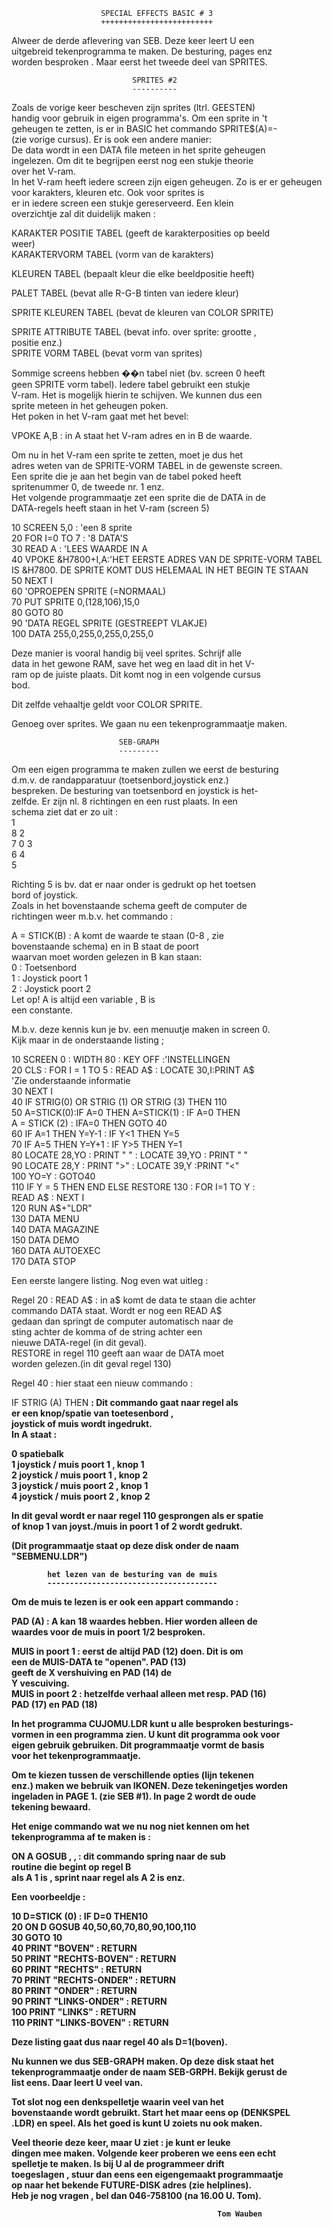                         SPECIAL EFFECTS BASIC # 3               
                        +++++++++++++++++++++++++               
                                                                
 Alweer de derde aflevering van SEB. Deze keer leert U een      
 uitgebreid tekenprogramma te maken. De besturing, pages enz    
 worden besproken . Maar eerst het tweede deel van SPRITES.     
                                                                
                                                                
                               SPRITES #2                       
                               ----------                       
                                                                
 Zoals de vorige keer bescheven zijn sprites (ltrl. GEESTEN)    
 handig voor gebruik in eigen programma's. Om een sprite in 't  
 geheugen te zetten, is er in BASIC het commando SPRITE$(A)=-   
 (zie vorige cursus). Er is ook een andere manier:              
 De data wordt in een DATA file meteen in het sprite geheugen   
 ingelezen. Om dit te begrijpen eerst nog een stukje theorie    
 over het V-ram.                                                
 In het V-ram heeft iedere screen zijn eigen geheugen. Zo is er 
 er geheugen voor karakters, kleuren etc. Ook voor sprites is   
 er in iedere screen een stukje gereserveerd. Een klein         
 overzichtje zal dit duidelijk maken :                          
                                                                
 KARAKTER POSITIE TABEL (geeft de karakterposities op beeld     
 weer)                                                          
 KARAKTERVORM TABEL (vorm van de karakters)                     
                                                                
 KLEUREN TABEL (bepaalt kleur die elke beeldpositie heeft)      
                                                                
 PALET TABEL (bevat alle R-G-B tinten van iedere kleur)         
                                                                
 SPRITE KLEUREN TABEL (bevat de kleuren van COLOR SPRITE)       
                                                                
 SPRITE ATTRIBUTE TABEL (bevat info. over sprite: grootte ,     
 positie enz.)                                                  
 SPRITE VORM TABEL (bevat vorm van sprites)                     
                                                                
 Sommige screens hebben ��n tabel niet (bv. screen 0 heeft      
 geen SPRITE vorm tabel). Iedere tabel gebruikt een stukje      
 V-ram. Het is mogelijk hierin te schijven. We kunnen dus een   
 sprite meteen in het geheugen poken.                           
 Het poken in het V-ram gaat met het bevel:                     
                                                                
 VPOKE A,B : in A staat het V-ram adres en in B de waarde.      
                                                                
 Om nu in het V-ram een sprite te zetten, moet je dus het       
 adres weten van de SPRITE-VORM TABEL in de gewenste screen.    
 Een sprite die je aan het begin van de tabel poked heeft       
 spritenummer 0, de tweede nr. 1 enz.                           
 Het volgende programmaatje zet een sprite die de DATA in de    
 DATA-regels heeft staan in het V-ram (screen 5)                
                                                                
 10 SCREEN 5,0 : 'een 8 sprite                                  
 20 FOR I=0 TO 7 : '8 DATA'S                                    
 30 READ A : 'LEES WAARDE IN A                                  
 40 VPOKE &H7800+I,A:'HET EERSTE ADRES VAN DE SPRITE-VORM TABEL 
 IS &H7800. DE SPRITE KOMT DUS HELEMAAL IN HET BEGIN TE STAAN   
 50 NEXT I                                                      
 60 'OPROEPEN SPRITE (=NORMAAL)                                 
 70 PUT SPRITE 0,(128,106),15,0                                 
 80 GOTO 80                                                     
 90 'DATA REGEL SPRITE (GESTREEPT VLAKJE)                       
 100 DATA 255,0,255,0,255,0,255,0                               
                                                                
 Deze manier is vooral handig bij veel sprites. Schrijf alle    
 data in het gewone RAM, save het weg en laad dit in het V-     
 ram op de juiste plaats. Dit komt nog in een volgende cursus   
 bod.                                                           
                                                                
 Dit zelfde vehaaltje geldt voor COLOR SPRITE.                  
                                                                
 Genoeg over sprites. We gaan nu een tekenprogrammaatje maken.  
                                                                
                            SEB-GRAPH                           
                            ---------                           
                                                                
 Om een eigen programma te maken zullen we eerst de besturing   
 d.m.v. de randapparatuur (toetsenbord,joystick enz.)           
 bespreken. De besturing van toetsenbord en joystick is het-    
 zelfde. Er zijn nl. 8 richtingen en een rust plaats. In een    
 schema ziet dat er zo uit :                                    
                               1                                
                           8       2                            
                         7     0     3                          
                           6       4                            
                               5                                
                                                                
 Richting 5 is bv. dat er naar onder is gedrukt op het toetsen  
 bord of joystick.                                              
 Zoals in het bovenstaande schema geeft de computer de          
 richtingen weer m.b.v. het commando :                          
                                                                
 A = STICK(B) : A komt de waarde te staan (0-8 , zie            
                bovenstaande schema) en in B staat de poort     
                waarvan moet worden gelezen in B kan staan:     
                0 : Toetsenbord                                 
                1 : Joystick poort 1                            
                2 : Joystick poort 2                            
                Let op! A is altijd een variable , B is         
                een constante.                                  
                                                                
 M.b.v. deze kennis kun je bv. een menuutje maken in screen 0.  
 Kijk maar in de onderstaande listing ;                         
                                                                
 10 SCREEN 0 : WIDTH 80 : KEY OFF :'INSTELLINGEN                
 20 CLS : FOR I = 1 TO 5 : READ A$ : LOCATE 30,I:PRINT A$       
 'Zie onderstaande informatie                                   
 30 NEXT I                                                      
 40 IF STRIG(0) OR STRIG (1) OR STRIG (3) THEN 110              
 50 A=STICK(0):IF A=0 THEN A=STICK(1) : IF A=0 THEN             
 A = STICK (2) : IFA=0 THEN GOTO 40                             
 60 IF A=1 THEN Y=Y-1 : IF Y<1 THEN Y=5                         
 70 IF A=5 THEN Y=Y+1 : IF Y>5 THEN Y=1                         
 80 LOCATE 28,YO : PRINT " " : LOCATE 39,YO : PRINT " "         
 90 LOCATE 28,Y : PRINT ">" : LOCATE 39,Y :PRINT "<"            
 100 YO=Y : GOTO40                                              
 110 IF Y = 5 THEN END ELSE RESTORE 130 : FOR I=1 TO Y :        
 READ A$ : NEXT I                                               
 120 RUN A$+"LDR"                                               
 130 DATA MENU                                                  
 140 DATA MAGAZINE                                              
 150 DATA DEMO                                                  
 160 DATA AUTOEXEC                                              
 170 DATA STOP                                                  
                                                                
 Een eerste langere listing. Nog even wat uitleg :              
                                                                
 Regel 20 : READ A$ : in a$ komt de data te staan die achter    
            commando DATA staat. Wordt er nog een READ A$       
            gedaan dan springt de computer automatisch naar de  
            sting achter de komma of de string achter een       
            nieuwe DATA-regel (in dit geval).                   
            RESTORE in regel 110 geeft aan waar de DATA moet    
            worden gelezen.(in dit geval regel 130)             
                                                                
 Regel 40 : hier staat een nieuw commando :                     
                                                                
 IF STRIG (A) THEN <B> : Dit commando gaat naar regel <B> als   
                         er een knop/spatie van toetesenbord ,  
                         joystick of muis wordt ingedrukt.      
 In A staat :                                                   
                                                                
 0 spatiebalk                                                   
 1 joystick / muis  poort 1 , knop 1                            
 2 joystick / muis  poort 1 , knop 2                            
 3 joystick / muis  poort 2 , knop 1                            
 4 joystick / muis  poort 2 , knop 2                            
                                                                
 In dit geval wordt er naar regel 110 gesprongen als er spatie  
 of knop 1 van joyst./muis in poort 1 of 2 wordt gedrukt.       
                                                                
 (Dit programmaatje staat op deze disk onder de naam            
  "SEBMENU.LDR")                                                
                                                                
            het lezen van de besturing van de muis              
            --------------------------------------              
 Om de muis te lezen is er ook een appart commando :            
                                                                
 PAD (A) : A kan 18 waardes hebben. Hier worden alleen de       
 waardes voor de muis in poort 1/2 besproken.                   
                                                                
 MUIS in poort 1 : eerst de altijd PAD (12) doen. Dit is om     
                   een de MUIS-DATA te "openen". PAD (13)       
                   geeft de X vershuiving en PAD (14) de        
                   Y vescuiving.                                
 MUIS in poort 2 : hetzelfde verhaal alleen met resp. PAD (16)  
                   PAD (17) en PAD (18)                         
                                                                
 In het programma CUJOMU.LDR kunt u alle besproken besturings-  
 vormen in een programma zien. U kunt dit programma ook voor    
 eigen gebruik gebruiken. Dit programmaatje vormt de basis      
 voor het tekenprogrammaatje.                                   
                                                                
 Om te kiezen tussen de verschillende opties (lijn tekenen      
 enz.) maken we bebruik van IKONEN. Deze tekeningetjes worden   
 ingeladen in PAGE 1. (zie SEB #1). In page 2 wordt de oude     
 tekening bewaard.                                              
                                                                
 Het enige commando wat we nu nog niet kennen om het            
 tekenprogramma af te maken is :                                
                                                                
 ON A GOSUB <B> , <C> ,<ENZ> : dit commando spring naar de sub  
                               routine die begint op regel B    
 als A 1 is , sprint naar regel <C> als A 2 is enz.             
                                                                
 Een voorbeeldje :                                              
                                                                
 10 D=STICK (0) : IF D=0 THEN10                                 
 20 ON D GOSUB 40,50,60,70,80,90,100,110                        
 30 GOTO 10                                                     
 40 PRINT "BOVEN" : RETURN                                      
 50 PRINT "RECHTS-BOVEN" : RETURN                               
 60 PRINT "RECHTS" : RETURN                                     
 70 PRINT "RECHTS-ONDER" : RETURN                               
 80 PRINT "ONDER" : RETURN                                      
 90 PRINT "LINKS-ONDER" : RETURN                                
 100 PRINT "LINKS" : RETURN                                     
 110 PRINT "LINKS-BOVEN" : RETURN                               
                                                                
 Deze listing gaat dus naar regel 40 als D=1(boven).            
                                                                
 Nu kunnen we dus SEB-GRAPH maken. Op deze disk staat het       
 tekenprogrammaatje onder de naam SEB-GRPH. Bekijk gerust de    
 list eens. Daar leert U veel van.                              
                                                                
 Tot slot nog een denkspelletje waarin veel van het             
 bovenstaande wordt gebruikt. Start het maar eens op (DENKSPEL  
 .LDR) en speel. Als het goed is kunt U zoiets nu ook maken.    
                                                                
                                                                
 Veel theorie deze keer, maar U ziet : je kunt er leuke         
 dingen mee maken. Volgende keer proberen we eens een echt      
 spelletje te maken. Is bij U al de programmeer drift           
 toegeslagen , stuur dan eens een eigengemaakt programmaatje    
 op naar het bekende FUTURE-DISK adres (zie helplines).         
 Heb je nog vragen , bel dan 046-758100 (na 16.00 U. Tom).      
                                                                
                                                  Tom Wauben   
